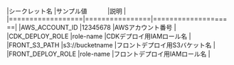 |シークレット名      |サンプル値　　　 |説明                |
|==================|================|====================|
|AWS_ACCOUNT_ID    |12345678        |AWSアカウント番号        |
|CDK_DEPLOY_ROLE   |role-name       |CDKデプロイ用IAMロール名 |
|FRONT_S3_PATH     |s3://bucketname |フロントデプロイ用S3バケット名 |
|FRONT_DEPLOY_ROLE |role-name       |フロントデプロイ用IAMロール名 |